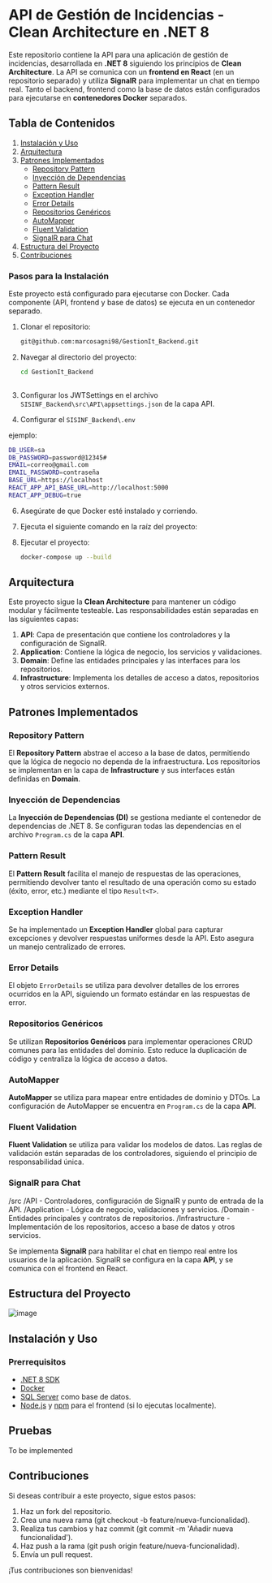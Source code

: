# API de Gestión de Incidencias - Clean Architecture en .NET 8

Este repositorio contiene la API para una aplicación de gestión de incidencias, desarrollada en **.NET 8** siguiendo los principios de **Clean Architecture**. La API se comunica con un **frontend en React** (en un repositorio separado) y utiliza **SignalR** para implementar un chat en tiempo real. Tanto el backend, frontend como la base de datos están configurados para ejecutarse en **contenedores Docker** separados.

## Tabla de Contenidos
1. [Instalación y Uso](#instalación-y-uso)
2. [Arquitectura](#arquitectura)
3. [Patrones Implementados](#patrones-implementados)
   - [Repository Pattern](#repository-pattern)
   - [Inyección de Dependencias](#inyección-de-dependencias)
   - [Pattern Result](#pattern-result)
   - [Exception Handler](#exception-handler)
   - [Error Details](#error-details)
   - [Repositorios Genéricos](#repositorios-genéricos)
   - [AutoMapper](#automapper)
   - [Fluent Validation](#fluent-validation)
   - [SignalR para Chat](#signalr-para-chat)
4. [Estructura del Proyecto](#estructura-del-proyecto)
5. [Contribuciones](#contribuciones)
   
### Pasos para la Instalación

Este proyecto está configurado para ejecutarse con Docker. Cada componente (API, frontend y base de datos) se ejecuta en un contenedor separado.

1. Clonar el repositorio:

   ```bash
   git@github.com:marcosagni98/GestionIt_Backend.git
   
2. Navegar al directorio del proyecto:
   
   ```bash
   cd GestionIt_Backend
       
4. Configurar los JWTSettings en el archivo `SISINF_Backend\src\API\appsettings.json` de la capa API.

5. Configurar el `SISINF_Backend\.env`

ejemplo:
   ```bash
   DB_USER=sa
   DB_PASSWORD=password@12345#
   EMAIL=correo@gmail.com
   EMAIL_PASSWORD=contraseña
   BASE_URL=https://localhost
   REACT_APP_API_BASE_URL=http://localhost:5000
   REACT_APP_DEBUG=true
   ```

6. Asegúrate de que Docker esté instalado y corriendo.
7. Ejecuta el siguiente comando en la raíz del proyecto:

8. Ejecutar el proyecto:
   
    ```bash
    docker-compose up --build

## Arquitectura

Este proyecto sigue la **Clean Architecture** para mantener un código modular y fácilmente testeable. Las responsabilidades están separadas en las siguientes capas:

1. **API**: Capa de presentación que contiene los controladores y la configuración de SignalR.
2. **Application**: Contiene la lógica de negocio, los servicios y validaciones.
3. **Domain**: Define las entidades principales y las interfaces para los repositorios.
4. **Infrastructure**: Implementa los detalles de acceso a datos, repositorios y otros servicios externos.

## Patrones Implementados

### Repository Pattern

El **Repository Pattern** abstrae el acceso a la base de datos, permitiendo que la lógica de negocio no dependa de la infraestructura. Los repositorios se implementan en la capa de **Infrastructure** y sus interfaces están definidas en **Domain**.

### Inyección de Dependencias

La **Inyección de Dependencias (DI)** se gestiona mediante el contenedor de dependencias de .NET 8. Se configuran todas las dependencias en el archivo `Program.cs` de la capa **API**.

### Pattern Result

El **Pattern Result** facilita el manejo de respuestas de las operaciones, permitiendo devolver tanto el resultado de una operación como su estado (éxito, error, etc.) mediante el tipo `Result<T>`.

### Exception Handler

Se ha implementado un **Exception Handler** global para capturar excepciones y devolver respuestas uniformes desde la API. Esto asegura un manejo centralizado de errores.

### Error Details

El objeto `ErrorDetails` se utiliza para devolver detalles de los errores ocurridos en la API, siguiendo un formato estándar en las respuestas de error.

### Repositorios Genéricos

Se utilizan **Repositorios Genéricos** para implementar operaciones CRUD comunes para las entidades del dominio. Esto reduce la duplicación de código y centraliza la lógica de acceso a datos.

### AutoMapper

**AutoMapper** se utiliza para mapear entre entidades de dominio y DTOs. La configuración de AutoMapper se encuentra en `Program.cs` de la capa **API**.

### Fluent Validation

**Fluent Validation** se utiliza para validar los modelos de datos. Las reglas de validación están separadas de los controladores, siguiendo el principio de responsabilidad única.

### SignalR para Chat
/src /API - Controladores, configuración de SignalR y punto de entrada de la API. /Application - Lógica de negocio, validaciones y servicios. /Domain - Entidades principales y contratos de repositorios. /Infrastructure - Implementación de los repositorios, acceso a base de datos y otros servicios.

Se implementa **SignalR** para habilitar el chat en tiempo real entre los usuarios de la aplicación. SignalR se configura en la capa **API**, y se comunica con el frontend en React.

## Estructura del Proyecto
![image](https://github.com/user-attachments/assets/a924da72-e3b0-4661-ab7f-bd18092b1ae0)

## Instalación y Uso

### Prerrequisitos

- [.NET 8 SDK](https://dotnet.microsoft.com/download/dotnet/8.0)
- [Docker](https://www.docker.com/get-started)
- [SQL Server](https://www.microsoft.com/en-us/sql-server/sql-server-downloads) como base de datos.
- [Node.js](https://nodejs.org/) y [npm](https://www.npmjs.com/) para el frontend (si lo ejecutas localmente).



## Pruebas

To be implemented

## Contribuciones

Si deseas contribuir a este proyecto, sigue estos pasos:

1. Haz un fork del repositorio.
2. Crea una nueva rama (git checkout -b feature/nueva-funcionalidad).
3. Realiza tus cambios y haz commit (git commit -m 'Añadir nueva funcionalidad').
4. Haz push a la rama (git push origin feature/nueva-funcionalidad).
5. Envía un pull request.

¡Tus contribuciones son bienvenidas!
